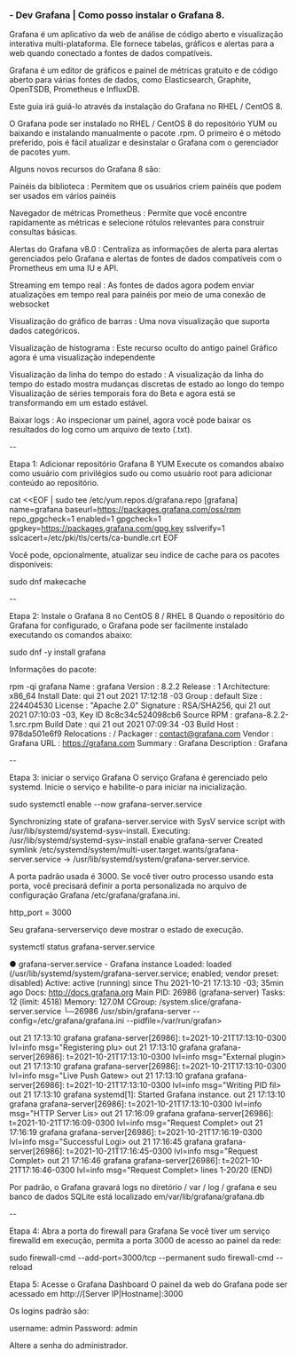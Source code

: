 ### - Dev Grafana | Como posso instalar o Grafana 8. 

Grafana é um aplicativo da web de análise de código aberto e visualização interativa multi-plataforma. Ele fornece tabelas, gráficos e alertas para a web quando conectado a fontes de dados compatíveis.

Grafana é um editor de gráficos e painel de métricas gratuito e de código aberto para várias fontes de dados, como Elasticsearch, Graphite, OpenTSDB, Prometheus e InfluxDB.

Este guia irá guiá-lo através da instalação do Grafana no RHEL / CentOS 8.

O Grafana pode ser instalado no RHEL / CentOS 8 do repositório YUM ou baixando e instalando manualmente o pacote .rpm. 
O primeiro é o método preferido, pois é fácil atualizar e desinstalar o Grafana com o gerenciador de pacotes yum.

Alguns novos recursos do Grafana 8 são:

Painéis da biblioteca : 
Permitem que os usuários criem painéis que podem ser usados em vários painéis

Navegador de métricas Prometheus : 
Permite que você encontre rapidamente as métricas e selecione rótulos relevantes para construir consultas básicas.

Alertas do Grafana v8.0 : 
Centraliza as informações de alerta para alertas gerenciados pelo Grafana e alertas de fontes de dados compatíveis 
com o Prometheus em uma IU e API.

Streaming em tempo real : 
As fontes de dados agora podem enviar atualizações em tempo real para painéis por meio de uma conexão de websocket

Visualização do gráfico de barras : 
Uma nova visualização que suporta dados categóricos.

Visualização de histograma : 
Este recurso oculto do antigo painel Gráfico agora é uma visualização independente

Visualização da linha do tempo do estado : 
A visualização da linha do tempo do estado mostra mudanças discretas de estado ao longo do tempo
Visualização de séries temporais fora do Beta e agora está se transformando em um estado estável.

Baixar logs : 
Ao inspecionar um painel, agora você pode baixar os resultados do log como um arquivo de texto (.txt).

--

Etapa 1: Adicionar repositório Grafana 8 YUM
Execute os comandos abaixo como usuário com privilégios sudo ou como usuário root para adicionar conteúdo ao repositório.

cat <<EOF | sudo tee /etc/yum.repos.d/grafana.repo
[grafana]
name=grafana
baseurl=https://packages.grafana.com/oss/rpm
repo_gpgcheck=1
enabled=1
gpgcheck=1
gpgkey=https://packages.grafana.com/gpg.key
sslverify=1
sslcacert=/etc/pki/tls/certs/ca-bundle.crt
EOF

Você pode, opcionalmente, atualizar seu índice de cache para os pacotes disponíveis:

sudo dnf makecache

--

Etapa 2: Instale o Grafana 8 no CentOS 8 / RHEL 8
Quando o repositório do Grafana for configurado, o Grafana pode ser facilmente instalado executando os comandos abaixo:

sudo dnf -y install grafana

Informações do pacote:

rpm -qi grafana
Name        : grafana
Version     : 8.2.2
Release     : 1
Architecture: x86_64
Install Date: qui 21 out 2021 17:12:18 -03
Group       : default
Size        : 224404530
License     : "Apache 2.0"
Signature   : RSA/SHA256, qui 21 out 2021 07:10:03 -03, Key ID 8c8c34c524098cb6
Source RPM  : grafana-8.2.2-1.src.rpm
Build Date  : qui 21 out 2021 07:09:34 -03
Build Host  : 978da501e6f9
Relocations : /
Packager    : contact@grafana.com
Vendor      : Grafana
URL         : https://grafana.com
Summary     : Grafana
Description :
Grafana

--

Etapa 3: iniciar o serviço Grafana
O serviço Grafana é gerenciado pelo systemd. Inicie o serviço e habilite-o para iniciar na inicialização.

sudo systemctl enable --now grafana-server.service 
 
 Synchronizing state of grafana-server.service with SysV service script with /usr/lib/systemd/systemd-sysv-install.
 Executing: /usr/lib/systemd/systemd-sysv-install enable grafana-server
 Created symlink /etc/systemd/system/multi-user.target.wants/grafana-server.service → /usr/lib/systemd/system/grafana-server.service.

A porta padrão usada é 3000. 
Se você tiver outro processo usando esta porta, você precisará definir a porta personalizada no arquivo de 
configuração Grafana /etc/grafana/grafana.ini.

http_port = 3000

Seu grafana-serverserviço deve mostrar o estado de execução.

systemctl status grafana-server.service

● grafana-server.service - Grafana instance
   Loaded: loaded (/usr/lib/systemd/system/grafana-server.service; enabled; vendor preset: disabled)
   Active: active (running) since Thu 2021-10-21 17:13:10 -03; 35min ago
     Docs: http://docs.grafana.org
 Main PID: 26986 (grafana-server)
    Tasks: 12 (limit: 4518)
   Memory: 127.0M
   CGroup: /system.slice/grafana-server.service
           └─26986 /usr/sbin/grafana-server --config=/etc/grafana/grafana.ini --pidfile=/var/run/grafan>

out 21 17:13:10 grafana grafana-server[26986]: t=2021-10-21T17:13:10-0300 lvl=info msg="Registering plu>
out 21 17:13:10 grafana grafana-server[26986]: t=2021-10-21T17:13:10-0300 lvl=info msg="External plugin>
out 21 17:13:10 grafana grafana-server[26986]: t=2021-10-21T17:13:10-0300 lvl=info msg="Live Push Gatew>
out 21 17:13:10 grafana grafana-server[26986]: t=2021-10-21T17:13:10-0300 lvl=info msg="Writing PID fil>
out 21 17:13:10 grafana systemd[1]: Started Grafana instance.
out 21 17:13:10 grafana grafana-server[26986]: t=2021-10-21T17:13:10-0300 lvl=info msg="HTTP Server Lis>
out 21 17:16:09 grafana grafana-server[26986]: t=2021-10-21T17:16:09-0300 lvl=info msg="Request Complet>
out 21 17:16:19 grafana grafana-server[26986]: t=2021-10-21T17:16:19-0300 lvl=info msg="Successful Logi>
out 21 17:16:45 grafana grafana-server[26986]: t=2021-10-21T17:16:45-0300 lvl=info msg="Request Complet>
out 21 17:16:46 grafana grafana-server[26986]: t=2021-10-21T17:16:46-0300 lvl=info msg="Request Complet>
lines 1-20/20 (END)


Por padrão, o Grafana gravará logs no  diretório / var / log / 
grafana e seu banco de dados SQLite está localizado em/var/lib/grafana/grafana.db

--

Etapa 4: Abra a porta do firewall para Grafana
Se você tiver um serviço firewalld em execução, permita a porta  3000 de acesso ao painel da rede:

sudo firewall-cmd --add-port=3000/tcp --permanent
sudo firewall-cmd --reload

Etapa 5: Acesse o Grafana Dashboard
O painel da web do Grafana pode ser acessado em http://[Server IP|Hostname]:3000

Os logins padrão são:

username: admin
Password: admin

Altere a senha do administrador.

